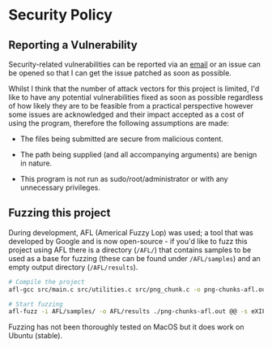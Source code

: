 
# Security Policy

## Reporting a Vulnerability

Security-related vulnerabilities can be reported via an
[email](mailto:michaellrowley@protonmail.com) or an issue can be opened
so that I can get the issue patched as soon as possible.

Whilst I think that the number of attack vectors for this project is
limited, I'd like to have any potential vulnerabilities fixed as soon
as possible regardless of how likely they are to be feasible from a
practical perspective however some issues are acknowledged and their
impact accepted as a cost of using the program, therefore the following
assumptions are made:

-  The files being submitted are secure from malicious content.

-  The path being supplied (and all accompanying arguments) are benign in nature.

-  This program is not run as sudo/root/administrator or with any unnecessary privileges.

## Fuzzing this project

During development, AFL (Americal Fuzzy Lop) was used; a tool that was
developed by Google and is now open-source - if you'd like
to fuzz this project using AFL there is a directory (``/AFL/``) that contains
samples to be used as a base for fuzzing (these can be found
under ``/AFL/samples``) and an empty output directory (``/AFL/results``).

```bash
# Compile the project
afl-gcc src/main.c src/utilities.c src/png_chunk.c -o png-chunks-afl.out -ggdb

# Start fuzzing
afl-fuzz -i AFL/samples/ -o AFL/results ./png-chunks-afl.out @@ -s eXIF
```

Fuzzing has not been thoroughly tested on MacOS but it does work on Ubuntu (stable).
